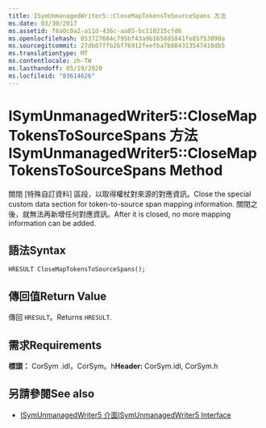 ```yaml
---
title: ISymUnmanagedWriter5::CloseMapTokensToSourceSpans 方法
ms.date: 03/30/2017
ms.assetid: f8a0c0a2-a11d-436c-aa85-bc110215cfd6
ms.openlocfilehash: 053727604c795bf43a9b1658d5841fe85f53090a
ms.sourcegitcommit: 27db07ffb26f76912feefba7b884313547410db5
ms.translationtype: MT
ms.contentlocale: zh-TW
ms.lasthandoff: 05/19/2020
ms.locfileid: "83614626"
---
```

# <a name="isymunmanagedwriter5closemaptokenstosourcespans-method"></a><span data-ttu-id="48efd-102">ISymUnmanagedWriter5::CloseMapTokensToSourceSpans 方法</span><span class="sxs-lookup"><span data-stu-id="48efd-102">ISymUnmanagedWriter5::CloseMapTokensToSourceSpans Method</span></span>
<span data-ttu-id="48efd-103">關閉 [特殊自訂資料] 區段，以取得權杖對來源的對應資訊。</span><span class="sxs-lookup"><span data-stu-id="48efd-103">Close the special custom data section for token-to-source span mapping information.</span></span> <span data-ttu-id="48efd-104">關閉之後，就無法再新增任何對應資訊。</span><span class="sxs-lookup"><span data-stu-id="48efd-104">After it is closed, no more mapping information can be added.</span></span>  
  
## <a name="syntax"></a><span data-ttu-id="48efd-105">語法</span><span class="sxs-lookup"><span data-stu-id="48efd-105">Syntax</span></span>  
  
```idl  
HRESULT CloseMapTokensToSourceSpans();  
```  
  
## <a name="return-value"></a><span data-ttu-id="48efd-106">傳回值</span><span class="sxs-lookup"><span data-stu-id="48efd-106">Return Value</span></span>  
 <span data-ttu-id="48efd-107">傳回 `HRESULT`。</span><span class="sxs-lookup"><span data-stu-id="48efd-107">Returns `HRESULT`.</span></span>  
  
## <a name="requirements"></a><span data-ttu-id="48efd-108">需求</span><span class="sxs-lookup"><span data-stu-id="48efd-108">Requirements</span></span>  
 <span data-ttu-id="48efd-109">**標頭：** CorSym .idl，CorSym。h</span><span class="sxs-lookup"><span data-stu-id="48efd-109">**Header:** CorSym.idl, CorSym.h</span></span>  
  
## <a name="see-also"></a><span data-ttu-id="48efd-110">另請參閱</span><span class="sxs-lookup"><span data-stu-id="48efd-110">See also</span></span>

- [<span data-ttu-id="48efd-111">ISymUnmanagedWriter5 介面</span><span class="sxs-lookup"><span data-stu-id="48efd-111">ISymUnmanagedWriter5 Interface</span></span>](isymunmanagedwriter5-interface.md)
